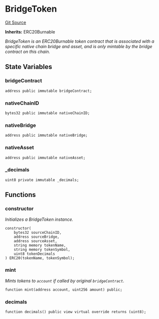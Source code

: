# BridgeToken
[Git Source](https://github.com/ava-labs/teleporter/blob/cadc1420fd95195b094eea855b7496cc71b5be2a/src/CrossChainApplications/ERC20Bridge/BridgeToken.sol)

**Inherits:**
ERC20Burnable

*BridgeToken is an ERC20Burnable token contract that is associated with a specific native chain bridge and asset, and is only mintable by the bridge contract on this chain.*


## State Variables
### bridgeContract

```solidity
address public immutable bridgeContract;
```


### nativeChainID

```solidity
bytes32 public immutable nativeChainID;
```


### nativeBridge

```solidity
address public immutable nativeBridge;
```


### nativeAsset

```solidity
address public immutable nativeAsset;
```


### _decimals

```solidity
uint8 private immutable _decimals;
```


## Functions
### constructor

*Initializes a BridgeToken instance.*


```solidity
constructor(
    bytes32 sourceChainID,
    address sourceBridge,
    address sourceAsset,
    string memory tokenName,
    string memory tokenSymbol,
    uint8 tokenDecimals
) ERC20(tokenName, tokenSymbol);
```

### mint

*Mints tokens to `account` if called by original `bridgeContract`.*


```solidity
function mint(address account, uint256 amount) public;
```

### decimals


```solidity
function decimals() public view virtual override returns (uint8);
```

